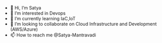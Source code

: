 - 👋 Hi, I’m Satya
- 👀 I’m interested in Devops
- 🌱 I’m currently learning IaC,IoT
- 💞️ I’m looking to collaborate on Cloud Infrastructure and Development (AWS/Azure)
- 📫 How to reach me @Satya-Mantravadi

<!---
Satya-Mantravadi/Satya-Mantravadi is a ✨ special ✨ repository because its `README.md` (this file) appears on your GitHub profile.
You can click the Preview link to take a look at your changes.
--->

